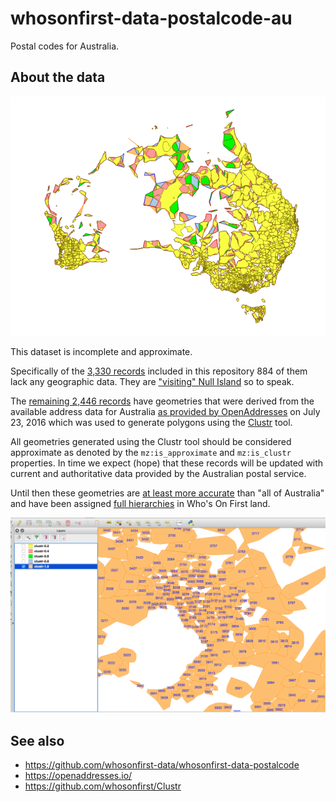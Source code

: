 # whosonfirst-data-postalcode-au

Postal codes for Australia.

## About the data

![clustr](images/au-oa-clustr.png)

This dataset is incomplete and approximate.

Specifically of the [3,330 records](data) included in this repository 884 of them lack any geographic data. They are ["visiting" Null Island](https://whosonfirst.mapzen.com/spelunker/nullisland/) so to speak.

The [remaining 2,446 records](https://whosonfirst.mapzen.com/spelunker/placetypes/postalcode/?iso=au&exclude=nullisland) have geometries that were derived from the available address data for Australia [as provided by OpenAddresses](http://s3.amazonaws.com/data.openaddresses.io/runs/98975/au/countrywide.zip) on July 23, 2016 which was used to generate polygons using the [Clustr](https://github.com/whosonfirst/Clustr) tool.

All geometries generated using the Clustr tool should be considered approximate as denoted by the `mz:is_approximate` and `mz:is_clustr` properties. In time we expect (hope) that these records will be updated with current and authoritative data provided by the Australian postal service.

Until then these geometries are [at least more accurate](https://whosonfirst.mapzen.com/spelunker/id/504778857/) than "all of Australia" and have been assigned [full hierarchies](https://whosonfirst.mapzen.com/spelunker/id/85681497/descendants/?exclude=nullisland&placetype=postalcode) in Who's On First land.

![clustr](images/au-oa-clustr-detail.png)

## See also

* https://github.com/whosonfirst-data/whosonfirst-data-postalcode
* https://openaddresses.io/
* https://github.com/whosonfirst/Clustr